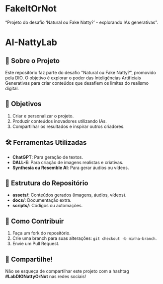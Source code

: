 # FakeItOrNot
 “Projeto do desafio ‘Natural ou Fake Natty?’ - explorando IAs generativas”.
# AI-NattyLab

## 🧠 Sobre o Projeto
Este repositório faz parte do desafio "Natural ou Fake Natty?", promovido pela DIO. O objetivo é explorar o poder das Inteligências Artificiais Generativas para criar conteúdos que desafiem os limites do realismo digital.

## 🚀 Objetivos
1. Criar e personalizar o projeto.
2. Produzir conteúdos inovadores utilizando IAs.
3. Compartilhar os resultados e inspirar outros criadores.

## 🛠️ Ferramentas Utilizadas
- **ChatGPT**: Para geração de textos.
- **DALL-E**: Para criação de imagens realistas e criativas.
- **Synthesia ou Resemble AI**: Para gerar áudios ou vídeos.

## 📂 Estrutura do Repositório
- **assets/**: Conteúdos gerados (imagens, áudios, vídeos).
- **docs/**: Documentação extra.
- **scripts/**: Códigos ou automações.

## 🌟 Como Contribuir
1. Faça um fork do repositório.
2. Crie uma branch para suas alterações: `git checkout -b minha-branch`.
3. Envie um Pull Request.

## 📢 Compartilhe!
Não se esqueça de compartilhar este projeto com a hashtag **#LabDIONattyOrNot** nas redes sociais!
